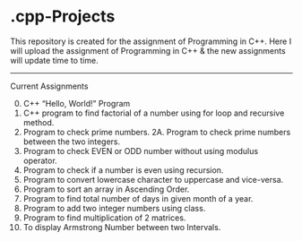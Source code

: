 # .cpp-Projects
This repository is created for the assignment of Programming in C++. 
Here I will upload the assignment of Programming in C++ & the new assignments will update time to time.
****************************************************************************************
Current Assignments

0.  C++ “Hello, World!” Program
1.  C++ program to find factorial of a number using for loop and recursive method.
2.  Program to check prime numbers.
2A. Program to check prime numbers between the two integers.
3.  Program to check EVEN or ODD number without using modulus operator.
4.  Program to check if a number is even using recursion.
5.  Program to convert lowercase character to uppercase and vice-versa.
6.  Program to sort an array in Ascending Order.
7.  Program to find total number of days in given month of a year.
8.  Program to add two integer numbers using class.
9.  Program to find multiplication of 2 matrices.
10. To display Armstrong Number between two Intervals. 

